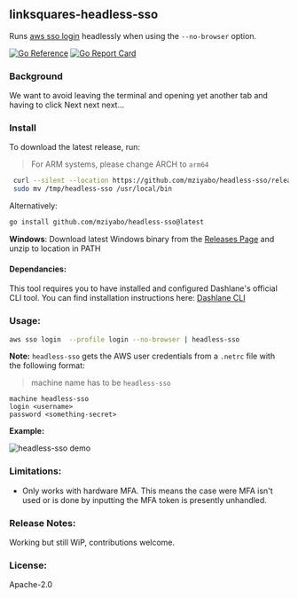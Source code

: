 ## linksquares-headless-sso
Runs [aws sso login]() headlessly when using the `--no-browser` option.

[![Go Reference](https://pkg.go.dev/badge/github.com/mziyabo/headless-sso.svg)](https://pkg.go.dev/github.com/mziyabo/headless-sso) [![Go Report Card](https://goreportcard.com/badge/github.com/mziyabo/headless-sso)](https://goreportcard.com/report/github.com/mziyabo/headless-sso) 

### Background

We want to avoid leaving the terminal and opening yet another tab and having to click Next next next...

### Install

To download the latest release, run:
> For ARM systems, please change ARCH to `arm64`

``` sh
 curl --silent --location https://github.com/mziyabo/headless-sso/releases/latest/download/headless-sso_0.2.0_$(uname -s)_x86_64.tar.gz | tar xz -C /tmp/
 sudo mv /tmp/headless-sso /usr/local/bin
```

Alternatively:

``` sh
go install github.com/mziyabo/headless-sso@latest
```

**Windows**: Download latest Windows binary from the [Releases Page](https://github.com/mziyabo/headless-sso/releases) and unzip to location in PATH

#### Dependancies:

This tool requires you to have installed and configured Dashlane's official CLI tool. You can find installation instructions here: [Dashlane CLI](https://github.com/Dashlane/dashlane-cli/tree/master/src)
### Usage:

``` bash
aws sso login  --profile login --no-browser | headless-sso
```


**Note:** `headless-sso` gets the AWS user credentials from a `.netrc` file with the following format:
 > machine name has to be `headless-sso`

```
machine headless-sso
login <username>
password <something-secret>
```
**Example:**

![headless-sso demo](./docs/demo.gif)

### Limitations:
- Only works with hardware MFA. This means the case were MFA isn't used or is done by inputting the MFA token is presently unhandled.

### Release Notes:
Working but still WiP, contributions welcome.

### License:
Apache-2.0